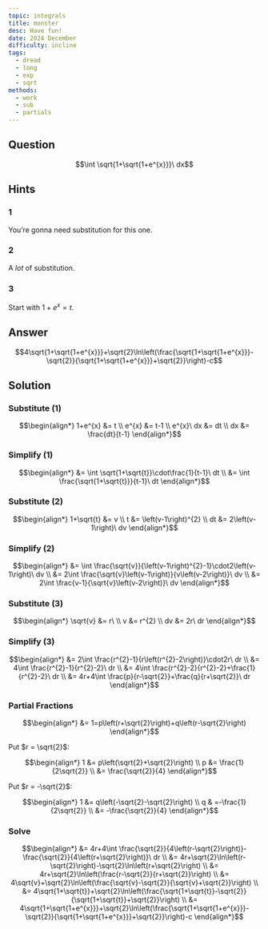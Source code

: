 ```yaml
---
topic: integrals
title: monster
desc: Have fun!
date: 2024 December
difficulty: incline
tags:
  - dread
  - long
  - exp
  - sqrt
methods:
  - work
  - sub
  - partials
---
```



## Question
```math
\int \sqrt{1+\sqrt{1+e^{x}}}\ dx
```


## Hints

### 1
You’re gonna need substitution for this one.

### 2
A <em>lot</em> of substitution.

### 3
Start with $1 + e^x = t$.


## Answer
```math
4\sqrt{1+\sqrt{1+e^{x}}}+\sqrt{2}\ln\left(\frac{\sqrt{1+\sqrt{1+e^{x}}}-\sqrt{2}}{\sqrt{1+\sqrt{1+e^{x}}}+\sqrt{2}}\right)-c
```


## Solution

### Substitute (1)
```math
\begin{align*}
  1+e^{x} &= t
  \\ e^{x} &= t-1
  \\ e^{x}\ dx &= dt
  \\ dx &= \frac{dt}{t-1}
\end{align*}
```

### Simplify (1)
```math
\begin{align*}
  &= \int \sqrt{1+\sqrt{t}}\cdot\frac{1}{t-1}\ dt
  \\ &= \int \frac{\sqrt{1+\sqrt{t}}}{t-1}\ dt
\end{align*}
```

### Substitute (2)
```math
\begin{align*}
  1+\sqrt{t} &= v
  \\ t &= \left(v-1\right)^{2}
  \\ dt &= 2\left(v-1\right)\ dv
\end{align*}
```

### Simplify (2)
```math
\begin{align*}
  &= \int \frac{\sqrt{v}}{\left(v-1\right)^{2}-1}\cdot2\left(v-1\right)\ dv
  \\ &= 2\int \frac{\sqrt{v}\left(v-1\right)}{v\left(v-2\right)}\ dv
  \\ &= 2\int \frac{v-1}{\sqrt{v}\left(v-2\right)}\ dv
\end{align*}
```

### Substitute (3)
```math
\begin{align*}
  \sqrt{v} &= r\ 
  \\ v &= r^{2}
  \\ dv &= 2r\ dr
\end{align*}
```

### Simplify (3)
```math
\begin{align*}
  &= 2\int \frac{r^{2}-1}{r\left(r^{2}-2\right)}\cdot2r\ dr
  \\ &= 4\int \frac{r^{2}-1}{r^{2}-2}\ dr
  \\ &= 4\int \frac{r^{2}-2}{r^{2}-2}+\frac{1}{r^{2}-2}\ dr
  \\ &= 4r+4\int \frac{p}{r-\sqrt{2}}+\frac{q}{r+\sqrt{2}}\ dr
\end{align*}
```

### Partial Fractions
```math
\begin{align*}
  &= 1=p\left(r+\sqrt{2}\right)+q\left(r-\sqrt{2}\right)
\end{align*}
```

Put $r = \sqrt{2}$:

```math
\begin{align*}
  1 &= p\left(\sqrt{2}+\sqrt{2}\right)
  \\ p &= \frac{1}{2\sqrt{2}}
  \\   &= \frac{\sqrt{2}}{4}
\end{align*}
```

Put $r = -\sqrt{2}$:

```math
\begin{align*}
  1 &= q\left(-\sqrt{2}-\sqrt{2}\right)
  \\ q & =-\frac{1}{2\sqrt{2}}
  \\   &= -\frac{\sqrt{2}}{4}
\end{align*}
```

### Solve
```math
\begin{align*}
  &= 4r+4\int \frac{\sqrt{2}}{4\left(r-\sqrt{2}\right)}-\frac{\sqrt{2}}{4\left(r+\sqrt{2}\right)}\ dr
  \\ &= 4r+\sqrt{2}\ln\left(r-\sqrt{2}\right)-\sqrt{2}\ln\left(r+\sqrt{2}\right)
  \\ &= 4r+\sqrt{2}\ln\left(\frac{r-\sqrt{2}}{r+\sqrt{2}}\right)
  \\ &= 4\sqrt{v}+\sqrt{2}\ln\left(\frac{\sqrt{v}-\sqrt{2}}{\sqrt{v}+\sqrt{2}}\right)
  \\ &= 4\sqrt{1+\sqrt{t}}+\sqrt{2}\ln\left(\frac{\sqrt{1+\sqrt{t}}-\sqrt{2}}{\sqrt{1+\sqrt{t}}+\sqrt{2}}\right)
  \\ &= 4\sqrt{1+\sqrt{1+e^{x}}}+\sqrt{2}\ln\left(\frac{\sqrt{1+\sqrt{1+e^{x}}}-\sqrt{2}}{\sqrt{1+\sqrt{1+e^{x}}}+\sqrt{2}}\right)-c
\end{align*}
```
